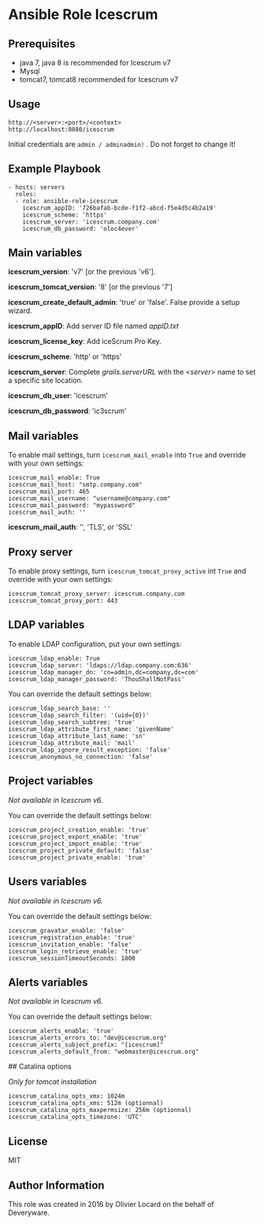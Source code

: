 # Ansible Role Icescrum

## Prerequisites

* java 7, java 8 is recommended for Icescrum v7
* Mysql
* tomcat7, tomcat8 recommended for Icescrum v7

## Usage

    http://<server>:<port>/<context>
    http://localhost:8080/icescrum

Initial credentials are `admin / adminadmin!` . Do not forget to change it!

## Example Playbook

    - hosts: servers
      roles:
      - role: ansible-role-icescrum
        icescrum_appID: '726bafab-bcde-f1f2-abcd-f5e4d5c4b2a19'
        icescrum_scheme: 'https'
        icescrum_server: 'icescrum.company.com'
        icescrum_db_password: 'oloc4ever'

## Main variables

**icescrum_version**: 'v7' [or the previous 'v6'].

**icescrum_tomcat_version**: '8' [or the previous '7']

**icescrum_create_default_admin**: 'true' or 'false'. False provide a setup wizard.

**icescrum_appID**: Add server ID file named _appID.txt_

**icescrum_license_key**: Add iceScrum Pro Key.

**icescrum_scheme**: 'http' or 'https'

**icescrum_server**: Complete _grails.serverURL_ with the _\<server\>_ name to set a specific site location.

**icescrum_db_user**: 'icescrum'

**icescrum_db_password**: 'ic3scrum'


## Mail variables

To enable mail settings, turn `icescrum_mail_enable` into `True` and override with your own settings:

    icescrum_mail_enable: True
    icescrum_mail_host: "smtp.company.com"
    icescrum_mail_port: 465
    icescrum_mail_username: "username@company.com"
    icescrum_mail_password: "mypassword"
    icescrum_mail_auth: ''

**icescrum_mail_auth**: '', 'TLS', or 'SSL'

## Proxy server

To enable proxy settings, turn `icescrum_tomcat_proxy_active` int `True` and override with your own settings:

    icescrum_tomcat_proxy_server: icescrum.company.com
    icescrum_tomcat_proxy_port: 443

## LDAP variables

To enable LDAP configuration, put your own settings:

    icescrum_ldap_enable: True
    icescrum_ldap_server: 'ldaps://ldap.company.com:636'
    icescrum_ldap_manager_dn: 'cn=admin,dc=company,dc=com'
    icescrum_ldap_manager_password: 'ThouShallNotPass'

You can override the default settings below:

    icescrum_ldap_search_base: ''
    icescrum_ldap_search_filter: '(uid={0})'
    icescrum_ldap_search_subtree: 'true'
    icescrum_ldap_attribute_first_name: 'givenName'
    icescrum_ldap_attribute_last_name: 'sn'
    icescrum_ldap_attribute_mail: 'mail'
    icescrum_ldap_ignore_result_exception: 'false'
    icescrum_anonymous_no_connection: 'false'

## Project variables

_Not available in Icescrum v6._

You can override the default settings below:

    icescrum_project_creation_enable: 'true'
    icescrum_project_export_enable: 'true'
    icescrum_project_import_enable: 'true'
    icescrum_project_private_default: 'false'
    icescrum_project_private_enable: 'true'

## Users variables

_Not available in Icescrum v6._

You can override the default settings below:

    icescrum_gravatar_enable: 'false'
    icescrum_registration_enable: 'true'
    icescrum_invitation_enable: 'false'
    icescrum_login_retrieve_enable: 'true'
    icescrum_sessionTimeoutSeconds: 1800

## Alerts variables

_Not available in Icescrum v6._

You can override the default settings below:

    icescrum_alerts_enable: 'true'
    icescrum_alerts_errors_to: "dev@icescrum.org"
    icescrum_alerts_subject_prefix: "[icescrum]"
    icescrum_alerts_default_from: "webmaster@icescrum.org"

## Catalina options

_Only for tomcat installation_

    icescrum_catalina_opts_xmx: 1024m
    icescrum_catalina_opts_xms: 512m (optionnal)
    icescrum_catalina_opts_maxpermsize: 256m (optionnal)
    icescrum_catalina_opts_timezone: 'UTC'

## License

MIT

## Author Information

This role was created in 2016 by Olivier Locard on the behalf of Deveryware.

